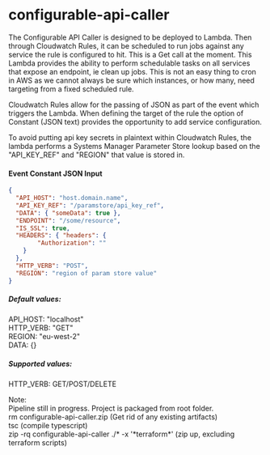# configurable-api-caller

The Configurable API Caller is designed to be deployed to Lambda. Then through Cloudwatch Rules, it can be scheduled to run jobs against any service the rule is configured to hit. This is a Get call at the moment. This Lambda provides the ability to perform schedulable tasks on all services that expose an endpoint, ie clean up jobs. This is not an easy thing to cron in AWS as we cannot always be sure which instances, or how many, need targeting from a fixed scheduled rule. 

Cloudwatch Rules allow for the passing of JSON as part of the event which triggers the Lambda. When defining the target of the rule the option of Constant (JSON text) provides the opportunity to add service configuration.

To avoid putting api key secrets in plaintext within Cloudwatch Rules, the lambda performs a Systems Manager Parameter Store lookup based on the "API_KEY_REF" and "REGION" that value is stored in.

#### Event Constant JSON Input

```json
{
  "API_HOST": "host.domain.name",
  "API_KEY_REF": "/paramstore/api_key_ref",
  "DATA": { "someData": true },
  "ENDPOINT": "/some/resource",
  "IS_SSL": true,
  "HEADERS": { "headers": {
        "Authorization": ""
    }
  },
  "HTTP_VERB": "POST",
  "REGION": "region of param store value"
}
```

##### Default values:

API_HOST: "localhost"<br>
HTTP_VERB: "GET"<br>
REGION: "eu-west-2"<br>
DATA: {}

##### Supported values:

HTTP_VERB: GET/POST/DELETE

Note: <br>Pipeline still in progress. Project is packaged from root folder.<br>
rm configurable-api-caller.zip (Get rid of any existing artifacts)<br>
tsc (compile typescript)<br>
zip -rq configurable-api-caller ./* -x '\*terraform\*' (zip up, excluding terraform scripts)